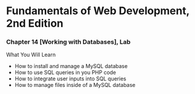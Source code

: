 # Fundamentals of Web Development, 2nd Edition
### Chapter 14 [Working with Databases], Lab

What You Will Learn
* How to install and manage a MySQL database
* How to use SQL queries in you PHP code
* How to integrate user inputs into SQL queries
* How to manage files inside of a MySQL database
